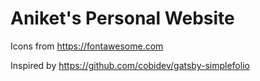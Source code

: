 # Aniket's Personal Website

Icons from <https://fontawesome.com>

Inspired by <https://github.com/cobidev/gatsby-simplefolio>
